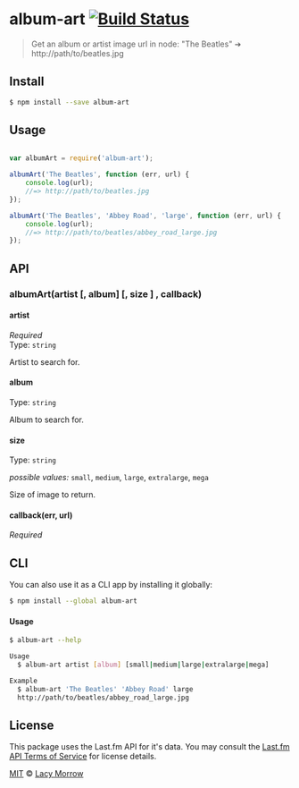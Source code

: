 # album-art [![Build Status](https://travis-ci.org/lacymorrow/album-art.svg?branch=master)](https://travis-ci.org/lacymorrow/album-art)

> Get an album or artist image url in node: "The Beatles" ➔ http://path/to/beatles.jpg


## Install

```bash
$ npm install --save album-art
```


## Usage

```js

var albumArt = require('album-art');

albumArt('The Beatles', function (err, url) {
    console.log(url);
    //=> http://path/to/beatles.jpg
});

albumArt('The Beatles', 'Abbey Road', 'large', function (err, url) {
    console.log(url);
    //=> http://path/to/beatles/abbey_road_large.jpg
});

```

## API

### albumArt(artist [, album] [, size ] , callback)

#### artist

*Required*  
Type: `string`

Artist to search for.

#### album

Type: `string`

Album to search for.

#### size

Type: `string` 

*possible values:* `small`, `medium`, `large`, `extralarge`, `mega`

Size of image to return.

#### callback(err, url)
*Required*


## CLI

You can also use it as a CLI app by installing it globally:

```bash
$ npm install --global album-art
```

#### Usage

```bash
$ album-art --help

Usage
  $ album-art artist [album] [small|medium|large|extralarge|mega]

Example
  $ album-art 'The Beatles' 'Abbey Road' large
  http://path/to/beatles/abbey_road_large.jpg
```


## License

This package uses the Last.fm API for it's data. You may consult the [Last.fm API Terms of Service](http://www.last.fm/api/tos) for license details. 

[MIT](http://opensource.org/licenses/MIT) © [Lacy Morrow](http://lacymorrow.com)
